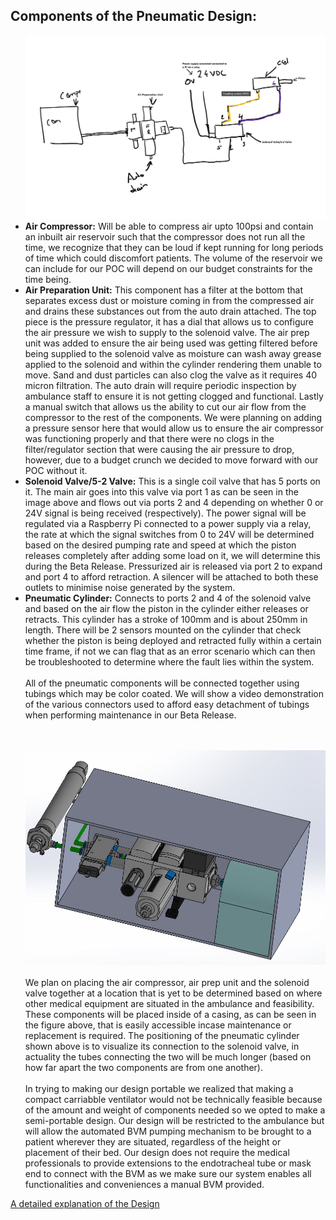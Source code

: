 <h2>Components of the Pneumatic Design:</h2>

<ul>
  
  <img src="Images/Festo_Design.png" alt=" " class="inline"/>
  
  <li><b>Air Compressor:</b> Will be able to compress air upto 100psi and contain an inbuilt air reservoir such that the compressor does not run all the time, we recognize that they can be loud if kept running for long periods of time which could discomfort patients. The volume of the reservoir we can include for our POC will depend on our budget constraints for the time being.</li>
  
  <li><b>Air Preparation Unit:</b> This component has a filter at the bottom that separates excess dust or moisture coming in from the compressed air and drains these substances out from the auto drain attached. The top piece is the pressure regulator, it has a dial that allows us to configure the air pressure we wish to supply to the solenoid valve. The air prep unit was added to ensure the air being used was getting filtered before being supplied to the solenoid valve as moisture can wash away grease applied to the solenoid and within the cylinder rendering them unable to move. Sand and dust particles can also clog the valve as it requires 40 micron filtration. The auto drain will require periodic inspection by ambulance staff to ensure it is not getting clogged and functional. Lastly a manual switch that allows us the ability to cut our air flow from the compressor to the rest of the components. We were planning on adding a pressure sensor here that would allow us to ensure the air compressor was functioning properly and that there were no clogs in the filter/regulator section that were causing the air pressure to drop, however, due to a budget crunch we decided to move forward with our POC without it. </li>
  
  <li><b>Solenoid Valve/5-2 Valve:</b> This is a single coil valve that has 5 ports on it. The main air goes into this valve via port 1 as can be seen in the image above and flows out via ports 2 and 4 depending on whether 0 or 24V signal is being received (respectively). The power signal will be regulated via a Raspberry Pi connected to a power supply via a relay, the rate at which the signal switches from 0 to 24V will be determined based on the desired pumping rate and speed at which the piston releases completely after adding some load on it, we will determine this during the Beta Release. Pressurized air is released via port 2 to expand and port 4 to afford retraction. A silencer will be attached to both these outlets to minimise noise generated by the system. </li>
  
  <li><b>Pneumatic Cylinder:</b> Connects to ports 2 and 4 of the solenoid valve and based on the air flow the piston in the cylinder either releases or retracts. This cylinder has a stroke of 100mm and is about 250mm in length. There will be 2 sensors mounted on the cylinder that check whether the piston is being deployed and retracted fully within a certain time frame, if not we can flag that as an error scenario which can then be troubleshooted to determine where the fault lies within the system.</li>

</br>
  All of the pneumatic components will be connected together using tubings which may be color coated. We will show a video demonstration of the various connectors used to afford easy detachment of tubings when performing maintenance in our Beta Release.
  
<br></br>
<img src="Images/3dModelSystem/Capture.JPG" alt=" " class="inline"/>
<br></br>
  We plan on placing the air compressor, air prep unit and the solenoid valve together at a location that is yet to be determined based on where other medical equipment are situated in the ambulance and feasibility. These components will be placed inside of a casing, as can be seen in the figure above,  that is easily accessible incase maintenance or replacement is required. The positioning of the pneumatic cylinder shown above is to visualize its connection to the solenoid valve, in actuality the tubes connecting the two will be much longer (based on how far apart the two components are from one another).
<br></br>
In trying to making our design portable we realized that making a compact carriabble ventilator would not be technically feasible because of the amount and weight of components needed so we opted to make a semi-portable design. Our design will be restricted to the ambulance but will allow the automated BVM pumping mechanism to be brought to a patient wherever they are situated, regardless of the height or placement of their bed. Our design does not require the medical professionals to provide extensions to the endotracheal tube or mask end to connect with the BVM as we make sure our system enables all functionalities and conveniences a manual BVM provided.

</ul>



[A detailed explanation of the Design](https://youtu.be/pYWL6JigDXs) 
